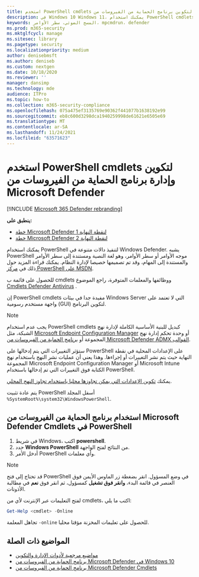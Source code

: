 ```yaml
---
title: استخدم PowerShell cmdlets لتكوين برنامج الحماية من الفيروسات من Microsoft Defender
description: في Windows 10 Windows 11، يمكنك استخدام PowerShell cmdlets لتشغيل عمليات الفحص وتحديث معلومات الأمان وتغيير الإعدادات في برنامج الحماية من الفيروسات من Microsoft Defender.
keywords: المسح الضوئي، سطر الأوامر، mpcmdrun، defender
ms.prod: m365-security
ms.mktglfcycl: manage
ms.sitesec: library
ms.pagetype: security
ms.localizationpriority: medium
author: denisebmsft
ms.author: deniseb
ms.custom: nextgen
ms.date: 10/18/2020
ms.reviewer: ''
manager: dansimp
ms.technology: mde
audience: ITPro
ms.topic: how-to
ms.collection: m365-security-compliance
ms.openlocfilehash: 075a475ef3135769e90362f441077b1638192e99
ms.sourcegitcommit: eb8c600d3298dca1940259998de61621e6505e69
ms.translationtype: MT
ms.contentlocale: ar-SA
ms.lasthandoff: 11/24/2021
ms.locfileid: "63571623"
---
```

# <a name="use-powershell-cmdlets-to-configure-and-manage-microsoft-defender-antivirus"></a>استخدم PowerShell cmdlets لتكوين وإدارة برنامج الحماية من الفيروسات من Microsoft Defender

[!INCLUDE [Microsoft 365 Defender rebranding](../../includes/microsoft-defender.md)]


**ينطبق على:**
- [خطة Microsoft Defender لنقطة النهاية 1](https://go.microsoft.com/fwlink/?linkid=2154037)
- [خطة Microsoft Defender لنقطة النهاية 2](https://go.microsoft.com/fwlink/?linkid=2154037)

يمكنك استخدام PowerShell لتنفيذ دالات متنوعة في Windows Defender. يشبه PowerShell موجه الأوامر أو سطر الأوامر، وهو لغة النصية ومستندة إلى سطر الأوامر والمستندة إلى المهام، وقد تم تصميمها خصيصا لإدارة النظام. يمكنك قراءة المزيد حول ذلك في [مركز PowerShell على MSDN](/previous-versions/msdn10/mt173057(v=msdn.10)).

للحصول على قائمة ب cmdlets ووظائفها والمعلمات المتوفرة، راجع الموضوع [Cmdlets Defender Antivirus](/powershell/module/defender) .

إن PowerShell cmdlets مفيدة جدا في بيئات Windows Server التي لا تعتمد على واجهة مستخدم رسومية (GUI) لتكوين البرنامج.

> [!NOTE]
> يجب عدم استخدام PowerShell cmdlets كبديل للبنية الأساسية الكاملة لإدارة نهج الشبكة، مثل [Microsoft Endpoint Configuration Manager](/configmgr) أو وحدة تحكم إدارة نهج المجموعة أو [](/previous-versions/windows/it-pro/windows-server-2008-R2-and-2008/cc731212(v=ws.11))[برنامج الحماية من الفيروسات من Microsoft Defender ADMX القوالب](https://www.microsoft.com/download/101445).

ستؤثر التغييرات التي يتم إدخالها على PowerShell على الإعدادات المحلية في نقطة النهاية حيث يتم نشر التغييرات أو إجراءها. وهذا يعني أن عمليات نشر النهج باستخدام نهج المجموعة Microsoft Endpoint Configuration Manager أو Microsoft Intune الكتابة فوق التغييرات التي تم إدخالها باستخدام PowerShell.

يمكنك [تكوين الإعدادات التي يمكن تجاوزها محليا باستخدام تجاوز النهج المحلي](configure-local-policy-overrides-microsoft-defender-antivirus.md).

يتم عادة تثبيت PowerShell أسفل المجلد `%SystemRoot%\system32\WindowsPowerShell`.

## <a name="use-microsoft-defender-antivirus-powershell-cmdlets"></a>استخدام برنامج الحماية من الفيروسات من Microsoft Defender Cmdlets في PowerShell

1. في شريط Windows، اكتب **powershell**.
2. حدد **Windows PowerShell** من النتائج لفتح الواجهة.
3. أدخل الأمر PowerShell وأي معلمات.

> [!NOTE]
> قد تحتاج إلى فتح PowerShell في وضع المسؤول. انقر بضغطة زر الماوس الأيمن فوق العنصر في قائمة البدء، **وانقر فوق تشغيل** كمسؤول، ثم انقر فوق **نعم** في مطالبة الأذونات.

لفتح التعليمات عبر الإنترنت لأي من cmdlets، اكتب ما يلي:

```PowerShell
Get-Help <cmdlet> -Online
```

تجاهل المعلمة `-online` للحصول على تعليمات المخزنة مؤقتا محليا.

## <a name="related-topics"></a>المواضيع ذات الصلة

- [مواضيع مرجعية لأدوات الإدارة والتكوين](configuration-management-reference-microsoft-defender-antivirus.md)
- [برنامج الحماية من الفيروسات من Microsoft Defender في Windows 10](microsoft-defender-antivirus-in-windows-10.md)
- [برنامج الحماية من الفيروسات من Microsoft Defender Cmdlets](/powershell/module/defender)
